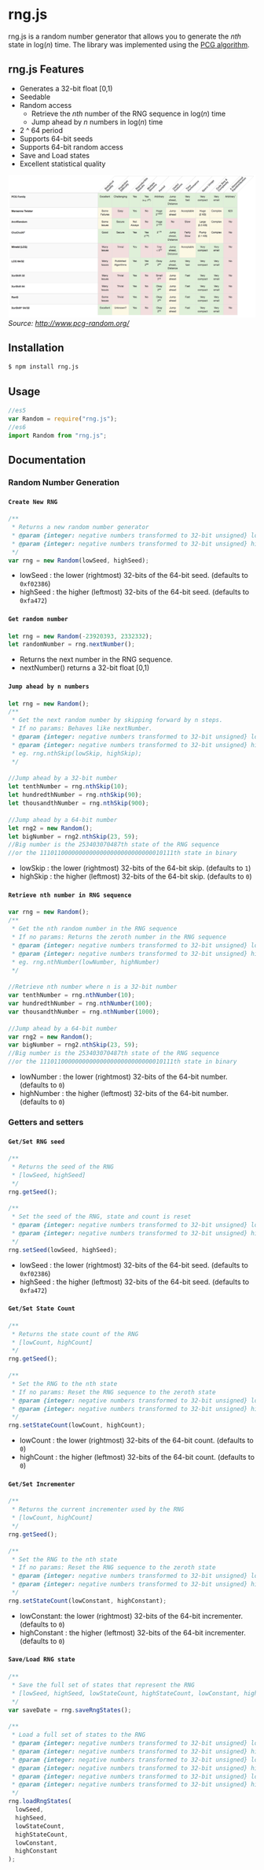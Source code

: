 # rng.js

rng.js is a random number generator that allows you to generate the _nth_ state in log(_n_) time. The library was implemented using the [PCG algorithm](http://www.pcg-random.org/).

## rng.js Features

- Generates a 32-bit float [0,1)
- Seedable
- Random access
  - Retrieve the _nth_ number of the RNG sequence in log(_n_) time
  - Jump ahead by _n_ numbers in log(_n_) time
- 2 ^ 64 period
- Supports 64-bit seeds
- Supports 64-bit random access
- Save and Load states
- Excellent statistical quality

![PCG properties](./pcgProperties.png) _Source: http://www.pcg-random.org/_

## Installation

```bash
$ npm install rng.js
```

## Usage

```javascript
//es5
var Random = require("rng.js");
//es6
import Random from "rng.js";
```

## Documentation

### Random Number Generation

#### `Create New RNG`

```javascript
/**
 * Returns a new random number generator
 * @param {integer: negative numbers transformed to 32-bit unsigned} lowSeed
 * @param {integer: negative numbers transformed to 32-bit unsigned} highSeed
 */
var rng = new Random(lowSeed, highSeed);
```

- lowSeed : the lower (rightmost) 32-bits of the 64-bit seed. (defaults to `0xf02386`)
- highSeed : the higher (leftmost) 32-bits of the 64-bit seed. (defaults to `0xfa472`)

#### `Get random number`

```javascript
let rng = new Random(-23920393, 2332332);
let randomNumber = rng.nextNumber();
```

- Returns the next number in the RNG sequence.
- nextNumber() returns a 32-bit float [0,1)

#### `Jump ahead by n numbers`

```javascript
let rng = new Random();
/**
 * Get the next random number by skipping forward by n steps.
 * If no params: Behaves like nextNumber.
 * @param {integer: negative numbers transformed to 32-bit unsigned} lowSkip
 * @param {integer: negative numbers transformed to 32-bit unsigned} highSkip
 * eg. rng.nthSkip(lowSkip, highSkip);
 */

//Jump ahead by a 32-bit number
let tenthNumber = rng.nthSkip(10);
let hundredthNumber = rng.nthSkip(90);
let thousandthNumber = rng.nthSkip(900);

//Jump ahead by a 64-bit number
let rng2 = new Random();
let bigNumber = rng2.nthSkip(23, 59);
//Big number is the 253403070487th state of the RNG sequence
//or the 11101100000000000000000000000000010111th state in binary
```

- lowSkip : the lower (rightmost) 32-bits of the 64-bit skip. (defaults to `1`)
- highSkip : the higher (leftmost) 32-bits of the 64-bit skip. (defaults to `0`)

#### `Retrieve nth number in RNG sequence`

```javascript
var rng = new Random();
/**
 * Get the nth random number in the RNG sequence
 * If no params: Returns the zeroth number in the RNG sequence
 * @param {integer: negative numbers transformed to 32-bit unsigned} lowNumber
 * @param {integer: negative numbers transformed to 32-bit unsigned} highNumber
 * eg. rng.nthNumber(lowNumber, highNumber)
 */

//Retrieve nth number where n is a 32-bit number
var tenthNumber = rng.nthNumber(10);
var hundredthNumber = rng.nthNumber(100);
var thousandthNumber = rng.nthNumber(1000);

//Jump ahead by a 64-bit number
var rng2 = new Random();
var bigNumber = rng2.nthSkip(23, 59);
//Big number is the 253403070487th state of the RNG sequence
//or the 11101100000000000000000000000000010111th state in binary
```

- lowNumber : the lower (rightmost) 32-bits of the 64-bit number. (defaults to `0`)
- highNumber : the higher (leftmost) 32-bits of the 64-bit number. (defaults to `0`)

### Getters and setters

#### `Get/Set RNG seed`

```javascript
/**
 * Returns the seed of the RNG
 * [lowSeed, highSeed]
 */
rng.getSeed();

/**
 * Set the seed of the RNG, state and count is reset
 * @param {integer: negative numbers transformed to 32-bit unsigned} lowSeed
 * @param {integer: negative numbers transformed to 32-bit unsigned} highSeed
 */
rng.setSeed(lowSeed, highSeed);
```

- lowSeed : the lower (rightmost) 32-bits of the 64-bit seed. (defaults to `0xf02386`)
- highSeed : the higher (leftmost) 32-bits of the 64-bit seed. (defaults to `0xfa472`)

#### `Get/Set State Count`

```javascript
/**
 * Returns the state count of the RNG
 * [lowCount, highCount]
 */
rng.getSeed();

/**
 * Set the RNG to the nth state
 * If no params: Reset the RNG sequence to the zeroth state
 * @param {integer: negative numbers transformed to 32-bit unsigned} lowCount
 * @param {integer: negative numbers transformed to 32-bit unsigned} highCount
 */
rng.setStateCount(lowCount, highCount);
```

- lowCount : the lower (rightmost) 32-bits of the 64-bit count. (defaults to `0`)
- highCount : the higher (leftmost) 32-bits of the 64-bit count. (defaults to `0`)

#### `Get/Set Incrementer`

```javascript
/**
 * Returns the current incrementer used by the RNG
 * [lowCount, highCount]
 */
rng.getSeed();

/**
 * Set the RNG to the nth state
 * If no params: Reset the RNG sequence to the zeroth state
 * @param {integer: negative numbers transformed to 32-bit unsigned} lowConstant
 * @param {integer: negative numbers transformed to 32-bit unsigned} highConstant
 */
rng.setStateCount(lowConstant, highConstant);
```

- lowConstant: the lower (rightmost) 32-bits of the 64-bit incrementer. (defaults to `0`)
- highConstant : the higher (leftmost) 32-bits of the 64-bit incrementer. (defaults to `0`)

#### `Save/Load RNG state`

```javascript
/**
 * Save the full set of states that represent the RNG
 * [lowSeed, highSeed, lowStateCount, highStateCount, lowConstant, highConstant]
 */
var saveDate = rng.saveRngStates();

/**
 * Load a full set of states to the RNG
 * @param {integer: negative numbers transformed to 32-bit unsigned} lowSeed
 * @param {integer: negative numbers transformed to 32-bit unsigned} highSeed
 * @param {integer: negative numbers transformed to 32-bit unsigned} lowStateCount
 * @param {integer: negative numbers transformed to 32-bit unsigned} highStateCount
 * @param {integer: negative numbers transformed to 32-bit unsigned} lowConstant
 * @param {integer: negative numbers transformed to 32-bit unsigned} highConstant
 */
rng.loadRngStates(
  lowSeed,
  highSeed,
  lowStateCount,
  highStateCount,
  lowConstant,
  highConstant
);
```
